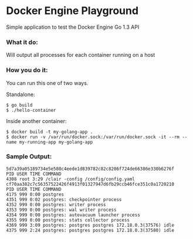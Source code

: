 # Docker Engine Playground

Simple application to test the Docker Engine Go 1.3 API

### What it do:
Will output all processes for each container running on a host

### How you do it:
You can run this one of two ways.

Standalone:
```
$ go build
$ ./hello-container
```

Inside another container:

```
$ docker build -t my-golang-app .
$ docker run -v /var/run/docker.sock:/var/run/docker.sock -it --rm --name my-running-app my-golang-app
```


### Sample Output:
```
5d7a39a05189734e5e580c4eede1d839782c82c8206f724de66386e330b6276f
PID USER TIME COMMAND
4308 root 3:29 /clair -config /config/config.yaml
cf70aa382c7c56357522426f4913f01327947d6fb29ccb46fce351c0a1720210
PID USER TIME COMMAND
4175 999 0:00 postgres
4351 999 0:02 postgres: checkpointer process
4352 999 0:00 postgres: writer process
4353 999 0:00 postgres: wal writer process
4354 999 0:00 postgres: autovacuum launcher process
4355 999 0:00 postgres: stats collector process
4369 999 3:09 postgres: postgres postgres 172.18.0.3(37576) idle
4375 999 2:24 postgres: postgres postgres 172.18.0.3(37580) idle
```
